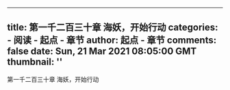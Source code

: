
---
title: 第一千二百三十章 海妖，开始行动
categories: 
    - 阅读
    - 起点 - 章节
author: 起点 - 章节
comments: false
date: Sun, 21 Mar 2021 08:05:00 GMT
thumbnail: ''
---

<div>   
第一千二百三十章 海妖，开始行动  
</div>
            